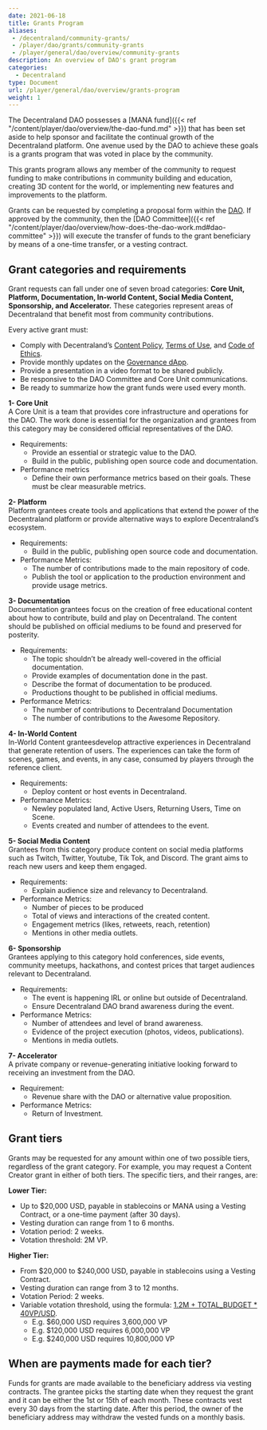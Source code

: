 ```yaml
---
date: 2021-06-18
title: Grants Program
aliases:
 - /decentraland/community-grants/
 - /player/dao/grants/community-grants
 - /player/general/dao/overview/community-grants
description: An overview of DAO's grant program
categories:
  - Decentraland
type: Document
url: /player/general/dao/overview/grants-program
weight: 1
---
```



The Decentraland DAO possesses a [MANA fund]({{< ref "/content/player/dao/overview/the-dao-fund.md" >}})  that has been set aside to help sponsor and facilitate the continual growth of the Decentraland platform. One avenue used by the DAO to achieve these goals is a grants program that was voted in place by the community.

This grants program allows any member of the community to request funding to make contributions in community building and education, creating 3D content for the world, or implementing new features and improvements to the platform.

Grants can be requested by completing a proposal form within the [DAO](https://governance.decentraland.org/). If approved by the community, then the [DAO Committee]({{< ref "/content/player/dao/overview/how-does-the-dao-work.md#dao-committee" >}}) will execute the transfer of funds to the grant beneficiary by means of a one-time transfer, or a vesting contract.

## Grant categories and requirements

Grant requests can fall under one of seven broad categories: **Core Unit, Platform, Documentation, In-world Content, Social Media Content, Sponsorship, and Accelerator.** These categories represent areas of Decentraland that benefit most from community contributions.

Every active grant must:
* Comply with Decentraland’s [Content Policy](https://decentraland.org/content),  [Terms of Use](https://decentraland.org/terms), and [Code of Ethics](https://decentraland.org/ethics).
* Provide monthly updates on the [Governance dApp](https://governance.decentraland.org/).
* Provide a presentation in a video format to be shared publicly.
* Be responsive to the DAO Committee and Core Unit communications.
* Be ready to summarize how the grant funds were used every month.

**1- Core Unit**  
A Core Unit is a team that provides core infrastructure and operations for the DAO. The work done is essential for the organization and grantees from this category may be considered official representatives of the DAO.
* Requirements:
	* Provide an essential or strategic value to the DAO.
	* Build in the public, publishing open source code and documentation.
* Performance metrics
	* Define their own performance metrics based on their goals. These must be clear measurable metrics.

**2- Platform**  
Platform grantees create tools and applications that extend the power of the Decentraland platform or provide alternative ways to explore Decentraland’s ecosystem.
* Requirements:
	* Build in the public, publishing open source code and documentation.
* Performance Metrics:
	* The number of contributions made to the main repository of code.
	* Publish the tool or application to the production environment and provide usage metrics.

**3- Documentation**  
Documentation grantees focus on the creation of free educational content about how to contribute, build and play on Decentraland. The content should be published on official mediums to be found and preserved for posterity.
* Requirements:
	* The topic shouldn’t be already well-covered in the official documentation.
	* Provide examples of documentation done in the past.
	* Describe the format of documentation to be produced.
	* Productions thought to be published in official mediums.
* Performance Metrics:
	* The number of contributions to Decentraland Documentation
	* The number of contributions to the Awesome Repository.

**4- In-World Content**  
In-World Content granteesdevelop attractive experiences in Decentraland that generate retention of users. The experiences can take the form of scenes, games, and events, in any case, consumed by players through the reference client.
* Requirements:
	* Deploy content or host events in Decentraland.
* Performance Metrics:
	* Newley populated land, Active Users, Returning Users, Time on Scene.
	* Events created and number of attendees to the event.
	
**5- Social Media Content**  
Grantees from this category produce content on social media platforms such as Twitch, Twitter, Youtube, Tik Tok, and Discord. The grant aims to reach new users and keep them engaged.
* Requirements:
	* Explain audience size and relevancy to Decentraland.
* Performance Metrics:
	* Number of pieces to be produced
	* Total of views and interactions of the created content.
	* Engagement metrics (likes, retweets, reach, retention)
	* Mentions in other media outlets.
	
**6- Sponsorship**  
Grantees applying to this category hold conferences, side events, community meetups, hackathons, and contest prices that target audiences relevant to Decentraland.
* Requirements:
	* The event is happening IRL or online but outside of Decentraland.
	* Ensure Decentraland DAO brand awareness during the event.
* Performance Metrics:
	* Number of attendees and level of brand awareness.
	* Evidence of the project execution (photos, videos, publications).
	* Mentions in media outlets.
	
**7- Accelerator**  
A private company or revenue-generating initiative looking forward to receiving an investment from the DAO.
* Requirement:
	* Revenue share with the DAO or alternative value proposition.
* Performance Metrics:
	* Return of Investment.

## Grant tiers

Grants may be requested for any amount within one of two possible tiers, regardless of the grant category. For example, you may request a Content Creator grant in either of both tiers.
The specific tiers, and their ranges, are:

**Lower Tier:**  
* Up to $20,000 USD, payable in stablecoins or MANA using a Vesting Contract, or a one-time payment (after 30 days).
* Vesting duration can range from 1 to 6 months.
* Votation period: 2 weeks.
* Votation threshold: 2M VP.

**Higher Tier:**  
* From $20,000 to $240,000 USD, payable in stablecoins using a Vesting Contract.
* Vesting duration can range from 3 to 12 months.
* Votation Period: 2 weeks.
* Variable votation threshold, using the formula: [1.2M + TOTAL_BUDGET * 40VP/USD](https://docs.google.com/spreadsheets/d/1VAVGZYbhV98hHxc2M39d-6XqeVG8ov2kvS9Yaxp0TyY/edit#gid=1241323121).
	* E.g. $60,000 USD requires 3,600,000 VP
	* E.g. $120,000 USD requires 6,000,000 VP
	* E.g. $240,000 USD requires 10,800,000 VP

## When are payments made for each tier? 
Funds for grants are made available to the beneficiary address via vesting contracts. The grantee picks the starting date when they request the grant and it can be either the 1st or 15th of each month. These contracts vest every 30 days from the starting date. After this period, the owner of the beneficiary address may withdraw the vested funds on a monthly basis.
